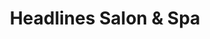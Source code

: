 ---
title: "Headlines Salon & Spa"
url: /upper-sandusky/headlines-salon-and-spa/
shop: hairdresser
---